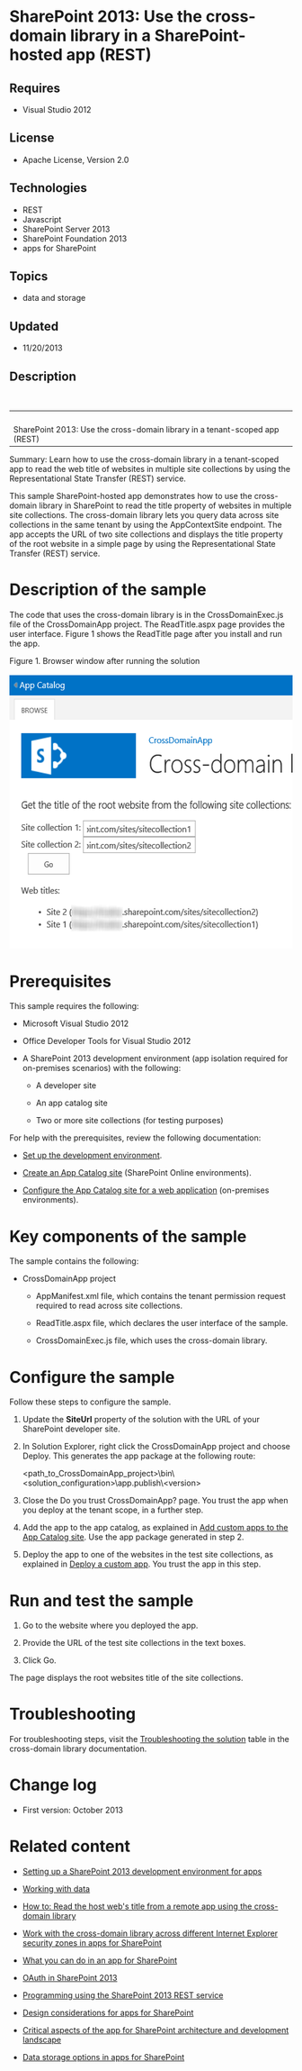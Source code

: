 # SharePoint 2013: Use the cross-domain library in a SharePoint-hosted app (REST)
## Requires
- Visual Studio 2012
## License
- Apache License, Version 2.0
## Technologies
- REST
- Javascript
- SharePoint Server 2013
- SharePoint Foundation 2013
- apps for SharePoint
## Topics
- data and storage
## Updated
- 11/20/2013
## Description

<p>&nbsp;</p>
<table id="bottomTable" cellspacing="0" cellpadding="0">
<tbody>
<tr id="headerTableRow1">
<td align="left"><span id="runningHeaderText">&nbsp;</span></td>
</tr>
<tr id="headerTableRow2">
<td align="left"><span id="nsrTitle">SharePoint 2013: Use the cross-domain library in a tenant-scoped app (REST)</span></td>
</tr>
</tbody>
</table>
<p></p>
<div id="mainSection">
<div id="mainBody">
<div class="summary">
<p><span class="label">Summary:</span>&nbsp;Learn how to use the cross-domain library in a tenant-scoped app to read the web title of websites in multiple site collections by using the Representational State Transfer (REST) service.</p>
</div>
<div class="introduction">
<p>This sample SharePoint-hosted app demonstrates how to use the cross-domain library in SharePoint to read the title property of websites in multiple site collections. The cross-domain library lets you query data across site collections in the same tenant
 by using the <span class="keyword">AppContextSite</span> endpoint. The app accepts the URL of two site collections and displays the title property of the root website in a simple page by using the Representational State Transfer (REST) service.</p>
</div>
<h1 class="heading">Description of the sample</h1>
<div class="section" id="sectionSection0">
<p>The code that uses the cross-domain library is in the CrossDomainExec.js file of the CrossDomainApp project. The ReadTitle.aspx page provides the user interface. Figure 1 shows the ReadTitle page after you install and run the app.</p>
<div class="caption">Figure 1. Browser window after running the solution</div>
<br>
<img id="101489" src="101489-crossdomaintenantscope_result.png" alt="" width="555" height="485"></div>
<h1 class="heading">Prerequisites</h1>
<div class="section" id="sectionSection1">
<p>This sample requires the following:</p>
<ul>
<li>
<p>Microsoft Visual Studio 2012</p>
</li><li>
<p>Office Developer Tools for Visual Studio 2012</p>
</li><li>
<p>A SharePoint 2013 development environment (app isolation required for on-premises scenarios) with the following:</p>
<ul>
<li>
<p>A developer site</p>
</li><li>
<p>An app catalog site</p>
</li><li>
<p>Two or more site collections (for testing purposes)</p>
</li></ul>
</li></ul>
<p>For help with the prerequisites, review the following documentation:</p>
<ul>
<li>
<p><a href="http://msdn.microsoft.com/library/jj163980.aspx#SP15GettingStartedappdev_WhatDoYouNeed" target="_blank">Set up the development environment</a>.</p>
</li><li>
<p><a href="http://office.microsoft.com/en-us/sharepoint-help/use-the-app-catalog-to-make-custom-business-apps-available-for-your-sharepoint-online-environment-HA102772362.aspx#_Toc347303048" target="_blank">Create an App Catalog site</a> (SharePoint Online
 environments).</p>
</li><li>
<p><a href="http://technet.microsoft.com/library/fp161234.aspx#ConfigureAppGallery" target="_blank">Configure the App Catalog site for a web application</a> (on-premises environments).</p>
</li></ul>
</div>
<h1 class="heading">Key components of the sample</h1>
<div class="section" id="sectionSection2">
<p>The sample contains the following:</p>
<ul>
<li>
<p>CrossDomainApp project</p>
<ul>
<li>
<p>AppManifest.xml file, which contains the tenant permission request required to read across site collections.</p>
</li><li>
<p>ReadTitle.aspx file, which declares the user interface of the sample.</p>
</li><li>
<p>CrossDomainExec.js file, which uses the cross-domain library.</p>
</li></ul>
</li></ul>
</div>
<h1 class="heading">Configure the sample</h1>
<div class="section" id="sectionSection3">
<p>Follow these steps to configure the sample.</p>
<div class="subSection">
<ol>
<li>
<p>Update the <strong>SiteUrl</strong> property of the solution with the URL of your SharePoint developer site.</p>
</li><li>
<p>In <span class="ui">Solution Explorer</span>, right click the <span class="ui">
CrossDomainApp</span> project and choose <span class="ui">Deploy</span>. This generates the app package at the following route:</p>
<p><span class="placeholder">&lt;path_to_CrossDomainApp_project&gt;</span>\bin\<span class="placeholder">&lt;solution_configuration&gt;</span>\app.publish\<span class="placeholder">&lt;version&gt;</span></p>
</li><li>
<p>Close the <span class="ui">Do you trust CrossDomainApp?</span> page. You trust the app when you deploy at the tenant scope, in a further step.</p>
</li><li>
<p>Add the app to the app catalog, as explained in <a href="http://office.microsoft.com/en-us/sharepoint-help/use-the-app-catalog-to-make-custom-business-apps-available-for-your-sharepoint-online-environment-HA102772362.aspx#_Toc347303049" target="_blank">
Add custom apps to the App Catalog site</a>. Use the app package generated in step 2.</p>
</li><li>
<p>Deploy the app to one of the websites in the test site collections, as explained in
<a href="http://office.microsoft.com/en-us/sharepoint-help/use-the-app-catalog-to-make-custom-business-apps-available-for-your-sharepoint-online-environment-HA102772362.aspx#_Toc347303052" target="_blank">
Deploy a custom app</a>. You trust the app in this step.</p>
</li></ol>
</div>
</div>
<h1 class="heading">Run and test the sample</h1>
<div class="section" id="sectionSection4">
<div class="subSection">
<ol>
<li>
<p>Go to the website where you deployed the app.</p>
</li><li>
<p>Provide the URL of the test site collections in the text boxes.</p>
</li><li>
<p>Click <span class="ui">Go</span>.</p>
</li></ol>
</div>
<p>The page displays the root websites title of the site collections.</p>
</div>
<h1 class="heading">Troubleshooting</h1>
<div class="section" id="sectionSection5">
<p>For troubleshooting steps, visit the <a href="http://msdn.microsoft.com/library/bc37ff5c-1285-40af-98ae-01286696242d# SP15Accessdatafromremoteapp_Troubleshoot" target="_blank">
Troubleshooting the solution</a> table in the cross-domain library documentation.</p>
</div>
<h1 class="heading">Change log</h1>
<div class="section" id="sectionSection6">
<ul>
<li>
<p>First version: October 2013</p>
</li></ul>
</div>
<h1 class="heading">Related content</h1>
<div class="section" id="sectionSection7">
<ul>
<li>
<p><a href="http://msdn.microsoft.com/library/b0878c12-27c9-4eea-ae3b-7e79e5a8838d" target="_blank">Setting up a SharePoint 2013 development environment for apps</a></p>
</li><li>
<p><a href="http://msdn.microsoft.com/library/1534a5f4-1d83-45b4-9714-3a1995677d85" target="_blank">Working with data</a></p>
</li><li>
<p><a href="http://msdn.microsoft.com/library/bc37ff5c-1285-40af-98ae-01286696242d" target="_blank">How to: Read the host web's title from a remote app using the cross-domain library</a></p>
</li><li>
<p><a href="http://msdn.microsoft.com/library/3d24f916-60b2-4ea9-b182-82e33cad06e8" target="_blank">Work with the cross-domain library across different Internet Explorer security zones in apps for SharePoint</a></p>
</li><li>
<p><a href="http://msdn.microsoft.com/library/26f2999e-db7f-4fe7-a00f-05b009b1927d" target="_blank">What you can do in an app for SharePoint</a></p>
</li><li>
<p><a href="http://msdn.microsoft.com/library/bde5647a-fff1-4b51-b67b-2139de79ce4a" target="_blank">OAuth in SharePoint 2013</a></p>
</li><li>
<p><a href="http://msdn.microsoft.com/library/d4b5c277-ed50-420c-8a9b-860342284b72" target="_blank">Programming using the SharePoint 2013 REST service</a></p>
</li><li>
<p><a href="http://msdn.microsoft.com/library/0942fdce-3227-496a-8873-399fc1dbb72c" target="_blank">Design considerations for apps for SharePoint</a></p>
</li><li>
<p><a href="http://msdn.microsoft.com/library/ae96572b-8f06-4fd3-854f-fc312f7f2d88" target="_blank">Critical aspects of the app for SharePoint architecture and development landscape</a></p>
</li><li>
<p><a href="http://msdn.microsoft.com/library/3034f03c-2d5a-46de-9cb8-2c101ff194fa" target="_blank">Data storage options in apps for SharePoint</a></p>
</li></ul>
</div>
</div>
</div>
<p></p>
